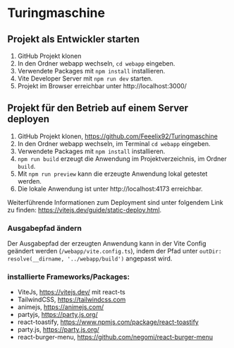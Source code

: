 # Turingmaschine
## Projekt als Entwickler starten
1. GitHub Projekt klonen
2. In den Ordner webapp wechseln, `cd webapp` eingeben.
3. Verwendete Packages mit `npm install` installieren.
4. Vite Developer Server mit `npm run dev` starten.
5. Projekt im Browser erreichbar unter http://localhost:3000/

## Projekt für den Betrieb auf einem Server deployen
1. GitHub Projekt klonen, https://github.com/Feeelix92/Turingmaschine
2. In den Ordner webapp wechseln, im Terminal `cd webapp` eingeben.
3. Verwendete Packages mit `npm install` installieren.
4. `npm run build` erzeugt die Anwendung im Projektverzeichnis, im Ordner `build`.
5. Mit `npm run preview` kann die erzeugte Anwendung lokal getestet werden.
6. Die lokale Anwendung ist unter http://localhost:4173 erreichbar.

Weiterführende Informationen zum Deployment sind unter folgendem Link zu finden: https://vitejs.dev/guide/static-deploy.html.
### Ausgabepfad ändern
Der Ausgabepfad der erzeugten Anwendung kann in der Vite Config geändert werden (`/webapp/vite.config.ts`), indem der Pfad unter `outDir: resolve(__dirname, '../webapp/build')` angepasst wird.


### installierte Frameworks/Packages:
- ViteJs, https://vitejs.dev/ mit react-ts
- TailwindCSS, https://tailwindcss.com
- animejs, https://animejs.com/
- partyjs, https://party.js.org/
- react-toastify, https://www.npmjs.com/package/react-toastify 
- party.js, https://party.js.org/ 
- react-burger-menu, https://github.com/negomi/react-burger-menu 


[//]: # (Turing Favicon:)
[//]: # (<a href="https://www.flaticon.com/free-icons/mathematician" title="mathematician icons">Mathematician icons created by Freepik - Flaticon</a>)